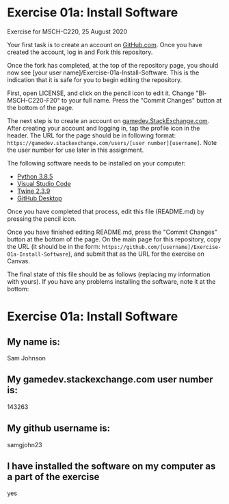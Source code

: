 # Exercise 01a: Install Software
Exercise for MSCH-C220, 25 August 2020

Your first task is to create an account on [GitHub.com](https://github.com/). Once you have created the account, log in and Fork this repository.

Once the fork has completed, at the top of the repository page, you should now see [your user name]/Exercise-01a-Install-Software. This is the indication that it is safe for you to begin editing the repository.

First, open LICENSE, and click on the pencil icon to edit it. Change "Bl-MSCH-C220-F20" to your full name. Press the "Commit Changes" button at the bottom of the page.

The next step is to create an account on [gamedev.StackExchange.com](https://gamedev.stackexchange.com/). After creating your account and logging in, tap the profile icon in the header. The URL for the page should be in following format: `https://gamedev.stackexchange.com/users/[user number][username]`. Note the user number for use later in this assignment.

The following software needs to be installed on your computer:

 * [Python 3.8.5](https://www.python.org/downloads/)
 * [Visual Studio Code](https://code.visualstudio.com/)
 * [Twine 2.3.9](http://twinery.org/)
 * [GitHub Desktop](https://desktop.github.com/)

Once you have completed that process, edit this file (README.md) by pressing the pencil icon.

Once you have finished editing README.md, press the "Commit Changes" button at the bottom of the page. On the main page for this repository, copy the URL (it should be in the form: `https://github.com/[username]/Exercise-01a-Install-Software`), and submit that as the URL for the exercise on Canvas.

The final state of this file should be as follows (replacing my information with yours). If you have any problems installing the software, note it at the bottom:
# Exercise 01a: Install Software

## My name is:
Sam Johnson

## My gamedev.stackexchange.com user number is:
143263

## My github username is:
samgjohn23

## I have installed the software on my computer as a part of the exercise
yes 
